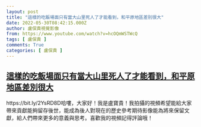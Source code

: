 ```yaml
---
layout: post
title: "這樣的吃飯場面只有當大山里死人了才能看到，和平原地區差別很大"
date: 2022-05-30T08:42:15.000Z
author: 盧保貴視覺影像
from: https://www.youtube.com/watch?v=hcOQmWSTWcQ
tags: [ 盧保貴 ]
comments: True
categories: [ 盧保貴 ]
---
```

<!--1653900135000-->
[這樣的吃飯場面只有當大山里死人了才能看到，和平原地區差別很大](https://www.youtube.com/watch?v=hcOQmWSTWcQ)
------

<div>
https://bit.ly/2YsRD8D哈嘍，大家好！我是盧寶貴！我拍攝的視頻希望能給大家帶來貢獻能夠留存後世，能成為後人對現在的歷史參考期待影像能為將來保留文獻，給人們帶來更多的意義與思考。喜歡我的視頻記得評論哦！
</div>
